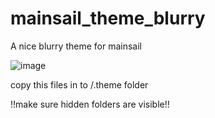 # mainsail_theme_blurry
A nice blurry theme for mainsail

![image](https://user-images.githubusercontent.com/111509593/231391125-fe4a7350-0e6f-4f87-8f3f-fe859941cd3d.png)

copy this files in to /.theme folder 

!!make sure hidden folders are visible!!
